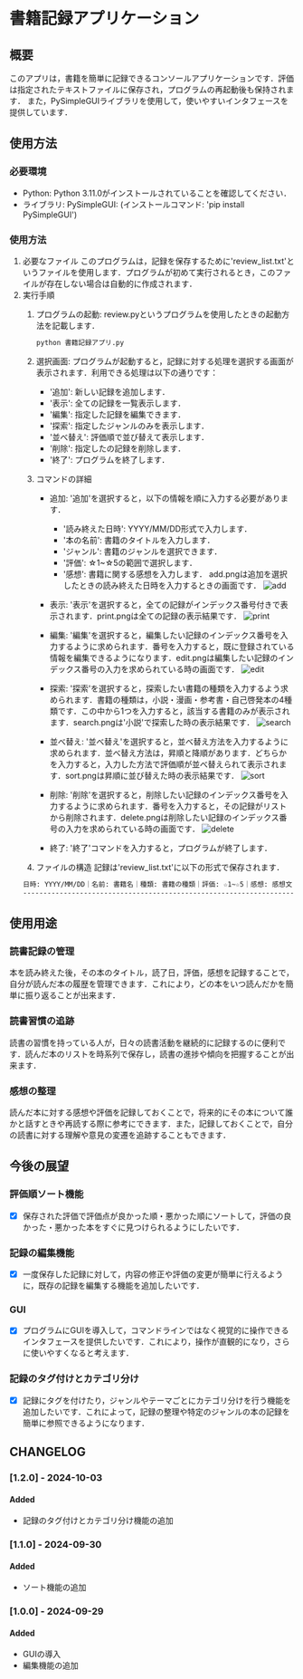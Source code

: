 # 書籍記録アプリケーション
## 概要
このアプリは，書籍を簡単に記録できるコンソールアプリケーションです．評価は指定されたテキストファイルに保存され，プログラムの再起動後も保持されます．
また，PySimpleGUIライブラリを使用して，使いやすいインタフェースを提供しています．

## 使用方法
### 必要環境
- Python: Python 3.11.0がインストールされていることを確認してください．
- ライブラリ: PySimpleGUI: (インストールコマンド: 'pip install PySimpleGUI')

### 使用方法
1. 必要なファイル
このプログラムは，記録を保存するために'review_list.txt'というファイルを使用します．プログラムが初めて実行されるとき，このファイルが存在しない場合は自動的に作成されます．
2. 実行手順
   1. プログラムの起動: review.pyというプログラムを使用したときの起動方法を記載します． 
      ```bash
      python 書籍記録アプリ.py
      ```
   2. 選択画面:
   プログラムが起動すると，記録に対する処理を選択する画面が表示されます．利用できる処理は以下の通りです：
      - '追加': 新しい記録を追加します．
      - '表示': 全ての記録を一覧表示します．
      - '編集': 指定した記録を編集できます．
      - '探索': 指定したジャンルのみを表示します．
      - '並べ替え': 評価順で並び替えて表示します．
      - '削除': 指定したの記録を削除します．
      - '終了': プログラムを終了します．

   3. コマンドの詳細
      - 追加: '追加'を選択すると，以下の情報を順に入力する必要があります．
        - '読み終えた日時': YYYY/MM/DD形式で入力します．
        - '本の名前': 書籍のタイトルを入力します．
        - 'ジャンル': 書籍のジャンルを選択できます．
        - '評価': ☆1~☆5の範囲で選択します．
        - '感想': 書籍に関する感想を入力します．
        add.pngは追加を選択したときの読み終えた日時を入力するときの画面です．
        ![add](img/add.png)

      - 表示: '表示'を選択すると，全ての記録がインデックス番号付きで表示されます．print.pngは全ての記録の表示結果です．
        ![print](img/print.png)
  
      - 編集: '編集'を選択すると，編集したい記録のインデックス番号を入力するように求められます．番号を入力すると，既に登録されている情報を編集できるようになります．edit.pngは編集したい記録のインデックス番号の入力を求められている時の画面です．
        ![edit](img/edit.png)
  
      - 探索: '探索'を選択すると，探索したい書籍の種類を入力するよう求められます．書籍の種類は，小説・漫画・参考書・自己啓発本の4種類です．この中から1つを入力すると，該当する書籍のみが表示されます．search.pngは'小説'で探索した時の表示結果です．
        ![search](img/search.png)
 
      - 並べ替え: '並べ替え'を選択すると，並べ替え方法を入力するように求められます．並べ替え方法は，昇順と降順があります．どちらかを入力すると，入力した方法で評価順が並べ替えられて表示されます．sort.pngは昇順に並び替えた時の表示結果です．
        ![sort](img/sort.png)

      - 削除: '削除'を選択すると，削除したい記録のインデックス番号を入力するように求められます．番号を入力すると，その記録がリストから削除されます．delete.pngは削除したい記録のインデックス番号の入力を求められている時の画面です．
        ![delete](img/delete.png)

      - 終了: '終了'コマンドを入力すると，プログラムが終了します．

   4. ファイルの構造
   記録は'review_list.txt'に以下の形式で保存されます．
   ```markdown
   日時: YYYY/MM/DD｜名前: 書籍名｜種類: 書籍の種類｜評価: ☆1~☆5｜感想: 感想文
   ---------------------------------------------------------------------------
   ```

## 使用用途
### 読書記録の管理
本を読み終えた後，その本のタイトル，読了日，評価，感想を記録することで，自分が読んだ本の履歴を管理できます．これにより，どの本をいつ読んだかを簡単に振り返ることが出来ます．
### 読書習慣の追跡
読書の習慣を持っている人が，日々の読書活動を継続的に記録するのに便利です．読んだ本のリストを時系列で保存し，読書の進捗や傾向を把握することが出来ます．
### 感想の整理
読んだ本に対する感想や評価を記録しておくことで，将来的にその本について誰かと話すときや再読する際に参考にできます．また，記録しておくことで，自分の読書に対する理解や意見の変遷を追跡することもできます．

## 今後の展望
### 評価順ソート機能
- [x] 保存された評価で評価点が良かった順・悪かった順にソートして，評価の良かった・悪かった本をすぐに見つけられるようにしたいです．
### 記録の編集機能
- [x] 一度保存した記録に対して，内容の修正や評価の変更が簡単に行えるように，既存の記録を編集する機能を追加したいです．
### GUI
- [x] プログラムにGUIを導入して，コマンドラインではなく視覚的に操作できるインタフェースを提供したいです．これにより，操作が直観的になり，さらに使いやすくなると考えます．
### 記録のタグ付けとカテゴリ分け
- [x] 記録にタグを付けたり，ジャンルやテーマごとにカテゴリ分けを行う機能を追加したいです．これによって，記録の整理や特定のジャンルの本の記録を簡単に参照できるようになります．


## CHANGELOG

### [1.2.0] - 2024-10-03
#### Added
- 記録のタグ付けとカテゴリ分け機能の追加

### [1.1.0] - 2024-09-30
#### Added
- ソート機能の追加

### [1.0.0] - 2024-09-29
#### Added
- GUIの導入
- 編集機能の追加
